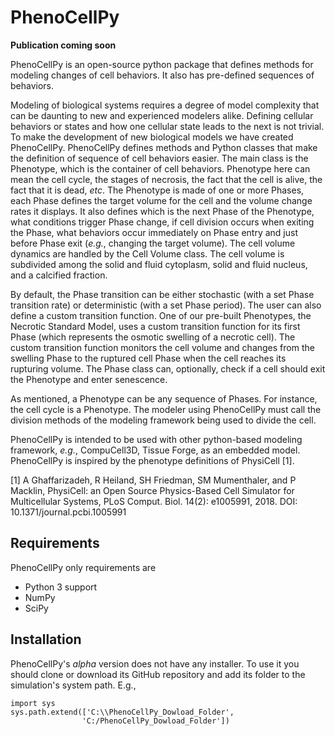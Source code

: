 # PhenoCellPy

**Publication coming soon**

PhenoCellPy is an open-source python package that defines methods for modeling changes of cell behaviors. 
It also has pre-defined sequences of behaviors.

Modeling of biological systems requires a degree of model complexity that can be daunting to new and experienced 
modelers alike. Defining cellular behaviors or states and how one cellular state leads to the next is not trivial. To 
make the development of new biological models we have created PhenoCellPy. PhenoCellPy defines methods and Python 
classes that make the definition of sequence of cell behaviors easier. The main class is the Phenotype, which is the 
container of cell behaviors. Phenotype here can mean the cell cycle, the stages of necrosis, the fact that the cell is 
alive, the fact that it is dead, _etc_. The Phenotype is made of one or more Phases, each Phase defines the target 
volume for the cell and the volume change rates it displays. It also defines which is the next Phase of the Phenotype, 
what conditions trigger Phase change, if cell division occurs when exiting the Phase, what behaviors occur immediately 
on Phase entry and just before Phase exit (_e.g._, changing the target volume). The cell volume dynamics are 
handled by the Cell Volume class. The cell volume is subdivided among the solid and fluid cytoplasm, solid and fluid 
nucleus, and a calcified fraction.

By default, the Phase transition can be either stochastic (with a set Phase transition rate) or deterministic (with a 
set Phase period). The user can also define a custom transition function. One of our pre-built Phenotypes, the Necrotic 
Standard Model, uses a custom transition function for its first Phase (which represents the osmotic swelling of a 
necrotic cell). The custom transition function monitors the cell volume and changes from the swelling Phase to the 
ruptured cell Phase when the cell reaches its rupturing volume. The Phase class can, optionally, check if a cell should 
exit the Phenotype and enter senescence.

As mentioned, a Phenotype can be any sequence of Phases. For instance, the cell cycle is a Phenotype. The modeler using 
PhenoCellPy must call the division methods of the modeling framework being used to divide the cell. 

PhenoCellPy is intended to be used with other python-based modeling framework, _e.g._, CompuCell3D, Tissue Forge, as 
an embedded model. PhenoCellPy is inspired by the phenotype definitions of PhysiCell [1]. 

[1] A Ghaffarizadeh, R Heiland, SH Friedman, SM Mumenthaler, and P Macklin, PhysiCell: an Open Source Physics-Based 
Cell Simulator for Multicellular Systems, PLoS Comput. Biol. 14(2): e1005991, 2018. DOI: 10.1371/journal.pcbi.1005991

## Requirements

PhenoCellPy only requirements are

* Python 3 support
* NumPy
* SciPy

## Installation

PhenoCellPy's _alpha_ version does not have any installer. To use it you should clone or download its GitHub 
repository and add its folder to the simulation's system path. E.g., 

```
import sys
sys.path.extend(['C:\\PhenoCellPy_Dowload_Folder', 
                'C:/PhenoCellPy_Dowload_Folder'])
```
